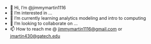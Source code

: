 - 👋 Hi, I’m @jimmymartin1116
- 👀 I’m interested in ...
- 🌱 I’m currently learning analytics modeling and intro to computing
- 💞️ I’m looking to collaborate on ...
- 📫 How to reach me @ jimmymartin1116@gmail.com or jmartin430@gatech.edu

<!---
jimmymartin1116/jimmymartin1116 is a ✨ special ✨ repository because its `README.md` (this file) appears on your GitHub profile.
You can click the Preview link to take a look at your changes.
--->
